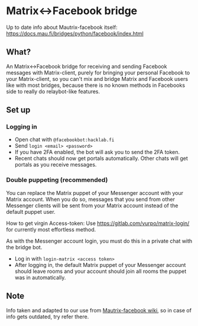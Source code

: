 # Matrix<->Facebook bridge

Up to date info about Mautrix-facebook itself: https://docs.mau.fi/bridges/python/facebook/index.html

## What?

An Matrix<->Facebook bridge for receiving and sending Facebook messages with Matrix-client, purely for bringing your personal Facebook to your Matrix-client, so you can't mix and bridge Matrix and Facebook users like with most bridges, because there is no known methods in Facebooks side to really do relaybot-like features.

## Set up

### Logging in

- Open chat with `@facebookbot:hacklab.fi`
- Send `login <email> <password>`
- If you have 2FA enabled, the bot will ask you to send the 2FA token.
- Recent chats should now get portals automatically. Other chats will get portals as you receive messages.

### Double puppeting (recommended)

You can replace the Matrix puppet of your Messenger account with your Matrix account. When you do so, messages that you send from other Messenger clients will be sent from your Matrix account instead of the default puppet user.

How to get virgin Access-token: Use https://gitlab.com/vurpo/matrix-login/ for currently most effortless method.

As with the Messenger account login, you must do this in a private chat with the bridge bot.

- Log in with `login-matrix <access token>`
- After logging in, the default Matrix puppet of your Messenger account should leave rooms and your account should join all rooms the puppet was in automatically.

## Note

Info taken and adapted to our use from [Mautrix-facebook wiki](https://docs.mau.fi/bridges/python/facebook/authentication.html), so in case of info gets outdated, try refer there.
